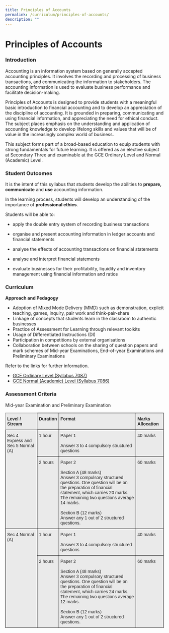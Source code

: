 ```yaml
---
title: Principles of Accounts
permalink: /curriculum/principles-of-accounts/
description: ""
---
```

Principles of Accounts
======================

### Introduction

Accounting is an information system based on generally accepted accounting principles. It involves the recording and processing of business transactions, and communicating the information to stakeholders. The accounting information is used to evaluate business performance and facilitate decision-making.

Principles of Accounts is designed to provide students with a meaningful basic introduction to financial accounting and to develop an appreciation of the discipline of accounting. It is grounded in preparing, communicating and using financial information, and appreciating the need for ethical conduct. The subject places emphasis on the understanding and application of accounting knowledge to develop lifelong skills and values that will be of value in the increasingly complex world of business.

This subject forms part of a broad-based education to equip students with strong fundamentals for future learning. It is offered as an elective subject at Secondary Three and examinable at the GCE Ordinary Level and Normal (Academic) Level.


### Student Outcomes

It is the intent of this syllabus that students develop the abilities to **prepare, communicate** and **use** accounting information.

In the learning process, students will develop an understanding of the importance of **professional ethics**.

Students will be able to:

* apply the double entry system of recording business transactions

* organise and present accounting information in ledger accounts and financial statements

* analyse the effects of accounting transactions on financial statements

* analyse and interpret financial statements
 
* evaluate businesses for their profitability, liquidity and inventory management using financial information and ratios


### Curriculum

**Approach and Pedagogy**

* Adoption of Mixed Mode Delivery (MMD) such as demonstration, explicit teaching, games, inquiry, pair work and think-pair-share
* Linkage of concepts that students learn in the classroom to authentic businesses
* Practice of Assessment for Learning through relevant toolkits
* Usage of Differentiated Instructions (DI)
* Participation in competitions by external organisations
* Collaboration between schools on the sharing of question papers and mark schemes of Mid-year Examinations, End-of-year Examinations and Preliminary Examinations

Refer to the links for further information.

* [GCE Ordinary Level (Syllabus 7087)](/files/7087_y21_sy.pdf)
* [GCE Normal (Academic) Level (Syllabus 7086)](/files/7086_y21_sy.pdf)


### Assessment Criteria

Mid-year Examination and Preliminary Examination

<style type="text/css">
.tg  {border-collapse:collapse;border-spacing:0;}
.tg td{border-color:black;border-style:solid;border-width:1px;font-family:Arial, sans-serif;font-size:14px;
  overflow:hidden;padding:10px 5px;word-break:normal;}
.tg th{border-color:black;border-style:solid;border-width:1px;font-family:Arial, sans-serif;font-size:14px;
  font-weight:normal;overflow:hidden;padding:10px 5px;word-break:normal;}
.tg .tg-y7qa{background-color:#EAEAEA;color:#222;text-align:left;vertical-align:top}
.tg .tg-z5wu{background-color:#EAEAEA;border-color:inherit;color:#222;font-weight:bold;text-align:left;vertical-align:top}
.tg .tg-rj1p{background-color:#EAEAEA;color:#222;font-weight:bold;text-align:left;vertical-align:top}
</style>
<table class="tg">
<thead>
  <tr>
    <th class="tg-z5wu">Level / Stream</th>
    <th class="tg-rj1p">Duration</th>
    <th class="tg-rj1p">Format</th>
    <th class="tg-rj1p">Marks Allocation</th>
  </tr>
</thead>
<tbody>
  <tr>
    <td class="tg-y7qa" rowspan="2">Sec 4 Express and Sec 5 Normal (A)</td>
    <td class="tg-y7qa">1 hour</td>
    <td class="tg-y7qa">Paper 1<br><br>Answer 3 to 4 compulsory structured questions</td>
    <td class="tg-y7qa">40 marks</td>
  </tr>
  <tr>
    <td class="tg-y7qa">2 hours</td>
    <td class="tg-y7qa">Paper 2<br><br>Section A (48 marks)<br>Answer 3 compulsory structured questions. One question will be on the preparation of financial statement, which carries 20 marks.<br>The remaining two questions average 14 marks.<br><br>Section B (12 marks)<br>Answer any 1 out of 2 structured questions.</td>
    <td class="tg-y7qa">60 marks</td>
  </tr>
  <tr>
    <td class="tg-y7qa" rowspan="2">Sec 4 Normal (A)</td>
    <td class="tg-y7qa">1 hour</td>
    <td class="tg-y7qa">Paper 1<br><br>Answer 3 to 4 compulsory structured questions</td>
    <td class="tg-y7qa">40 marks</td>
  </tr>
  <tr>
    <td class="tg-y7qa">2 hours</td>
    <td class="tg-y7qa">Paper 2<br><br>Section A (48 marks)<br>Answer 3 compulsory structured questions. One question will be on the preparation of financial statement, which carries 24 marks.<br>The remaining two questions average 12 marks.<br><br>Section B (12 marks)<br>Answer any 1 out of 2 structured questions.</td>
    <td class="tg-y7qa">60 marks</td>
  </tr>
</tbody>
</table>